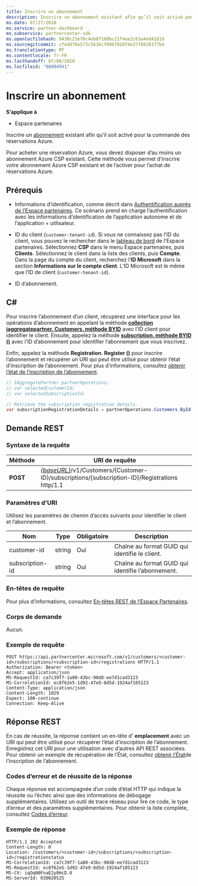 ```yaml
---
title: Inscrire un abonnement
description: Inscrire un abonnement existant afin qu’il soit activé pour la commande des réservations Azure.
ms.date: 07/27/2018
ms.service: partner-dashboard
ms.subservice: partnercenter-sdk
ms.openlocfilehash: 9430c21e70c4eb67160bc21f4ee2c63a4ed42d1b
ms.sourcegitcommit: cfedd76e573c5616cf006f826f4e27f08281f7b4
ms.translationtype: MT
ms.contentlocale: fr-FR
ms.lasthandoff: 07/08/2020
ms.locfileid: "86094941"
---
```

# <a name="register-a-subscription"></a>Inscrire un abonnement

**S’applique à**

- Espace partenaires

Inscrire un [abonnement](subscription-resources.md) existant afin qu’il soit activé pour la commande des réservations Azure.

Pour acheter une réservation Azure, vous devez disposer d’au moins un abonnement Azure CSP existant. Cette méthode vous permet d’inscrire votre abonnement Azure CSP existant et de l’activer pour l’achat de réservations Azure.

## <a name="prerequisites"></a>Prérequis

- Informations d’identification, comme décrit dans [Authentification auprès de l’Espace partenaires](partner-center-authentication.md). Ce scénario prend en charge l’authentification avec les informations d’identification de l’application autonome et de l’application + utilisateur.

- ID du client (`customer-tenant-id`). Si vous ne connaissez pas l’ID du client, vous pouvez le rechercher dans le [tableau de bord](https://partner.microsoft.com/dashboard) de l’Espace partenaires. Sélectionnez **CSP** dans le menu Espace partenaires, puis **Clients**. Sélectionnez le client dans la liste des clients, puis **Compte**. Dans la page du compte du client, recherchez l’**ID Microsoft** dans la section **Informations sur le compte client**. L’ID Microsoft est le même que l’ID de client (`customer-tenant-id`).

- ID d’abonnement.

## <a name="c"></a>C\#

Pour inscrire l’abonnement d’un client, récupérez une interface pour les opérations d’abonnement en appelant la méthode [**collection iaggregatepartner. Customers. méthode BYID**](https://docs.microsoft.com/dotnet/api/microsoft.store.partnercenter.customers.icustomercollection.byid) avec l’ID client pour identifier le client. Ensuite, appelez la méthode [**subscription. méthode BYID ()**](https://docs.microsoft.com/dotnet/api/microsoft.store.partnercenter.subscriptions.isubscriptioncollection.byid) avec l’ID d’abonnement pour identifier l’abonnement que vous inscrivez.

Enfin, appelez la méthode **Registration. Register ()** pour inscrire l’abonnement et récupérer un URI qui peut être utilisé pour obtenir l’état d’inscription de l’abonnement. Pour plus d’informations, consultez [obtenir l’état de l’inscription de l’abonnement](get-subscription-registration-status.md).

``` csharp
// IAggregatePartner partnerOperations;
// var selectedCustomerId;
// var selectedSubscriptionId;

// Retrieve the subscription registration details.
var subscriptionRegistrationDetails = partnerOperations.Customers.ById(selectedCustomerId).Subscriptions.ById(selectedSubscriptionId).Registration.Register();
```

## <a name="rest-request"></a>Demande REST

### <a name="request-syntax"></a>Syntaxe de la requête

| Méthode    | URI de requête                                                                                                                        |
|-----------|------------------------------------------------------------------------------------------------------------------------------------|
| **POST**  | [*{baseURL}*](partner-center-rest-urls.md)/v1/Customers/{Customer-ID}/subscriptions/{subscription-ID}/Registrations http/1.1 |

### <a name="uri-parameters"></a>Paramètres d’URI

Utilisez les paramètres de chemin d’accès suivants pour identifier le client et l’abonnement.

| Nom                    | Type       | Obligatoire | Description                                                   |
|-------------------------|------------|----------|---------------------------------------------------------------|
| customer-id             | string     | Oui      | Chaîne au format GUID qui identifie le client.         |
| subscription-id         | string     | Oui      | Chaîne au format GUID qui identifie l’abonnement.     |

### <a name="request-headers"></a>En-têtes de requête

Pour plus d’informations, consultez [En-têtes REST de l’Espace Partenaires](headers.md).

### <a name="request-body"></a>Corps de demande

Aucun.

### <a name="request-example"></a>Exemple de requête

```http
POST https://api.partnercenter.microsoft.com/v1/customers/<customer-id>/subscriptions/<subscription-id>/registrations HTTP/1.1
Authorization: Bearer <token>
Accept: application/json
MS-RequestId: ca7c39f7-1a80-43bc-90d8-ee7d1cad3123
MS-CorrelationId: ec8f62e5-1d92-47e9-8d5d-1924af105123
Content-Type: application/json
Content-Length: 1029
Expect: 100-continue
Connection: Keep-Alive
```

## <a name="rest-response"></a>Réponse REST

En cas de réussite, la réponse contient un en-tête d' **emplacement** avec un URI qui peut être utilisé pour récupérer l’état d’inscription de l’abonnement. Enregistrez cet URI pour une utilisation avec d’autres API REST associées. Pour obtenir un exemple de récupération de l’État, consultez [obtenir l’État](get-subscription-registration-status.md)de l’inscription de l’abonnement.

### <a name="response-success-and-error-codes"></a>Codes d’erreur et de réussite de la réponse

Chaque réponse est accompagnée d’un code d’état HTTP qui indique la réussite ou l’échec ainsi que des informations de débogage supplémentaires. Utilisez un outil de trace réseau pour lire ce code, le type d’erreur et des paramètres supplémentaires. Pour obtenir la liste complète, consultez [Codes d’erreur](error-codes.md).

### <a name="response-example"></a>Exemple de réponse

```http
HTTP/1.1 202 Accepted
Content-Length: 0
Location: /customers/<customer-id>/subscriptions/<subscription-id>/registrationstatus
MS-CorrelationId: ca7c39f7-1a80-43bc-90d8-ee7d1cad3123
MS-RequestId: ec8f62e5-1d92-47e9-8d5d-1924af105123
MS-CV: iqOqN0FnaE2y0HcD.0
MS-ServerId: 030020525
```
